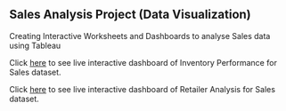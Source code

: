 ## Sales Analysis Project (Data Visualization)
Creating Interactive Worksheets and Dashboards to analyse Sales data using Tableau

Click [here](https://public.tableau.com/views/InventroyPerformanceDashboard/InventoryPerformanceDashboard?:language=en-US&:sid=&:display_count=n&:origin=viz_share_link) to see live interactive dashboard of Inventory Performance for Sales dataset.

Click [here](https://public.tableau.com/views/RetailerAnalysis_17186917472630/RetailerAnalysis?:language=en-US&:sid=&:display_count=n&:origin=viz_share_link) to see live interactive dashboard of Retailer Analysis for Sales dataset.
